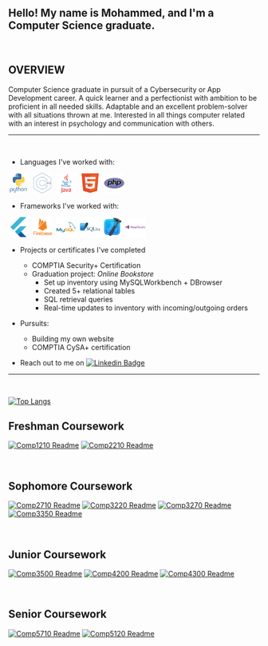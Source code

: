 ## Hello! My name is Mohammed, and I'm a Computer Science graduate.

<br>

## OVERVIEW
Computer Science graduate in pursuit of a Cybersecurity or App Development career. A quick learner and a perfectionist with ambition to be proficient in all needed skills. Adaptable and an excellent problem-solver with all situations thrown at me. Interested in all things computer related with an interest in psychology and communication with others.

---
<br>

- Languages I've worked with:
<div>
    <img src="https://github.com/devicons/devicon/blob/master/icons/python/python-original-wordmark.svg" title="Python" alt="py" width="40" height="40"/>&nbsp;
    <img src="https://github.com/devicons/devicon/blob/master/icons/cplusplus/cplusplus-line.svg"  title="Cplusplus" alt="C++" width="40" height="40"/>&nbsp;
    <img src="https://github.com/devicons/devicon/blob/master/icons/java/java-original-wordmark.svg" title="Java" alt="Java" width="40" height="40"/>&nbsp; 
    <img src="https://github.com/devicons/devicon/blob/master/icons/html5/html5-original.svg" title="HTML5" alt="HTML" width="40" height="40"/>&nbsp;
    <img src="https://github.com/devicons/devicon/blob/master/icons/php/php-original.svg" title="PHP" alt="PHP" width="40" height="40"/>&nbsp;
</div>



- Frameworks I've worked with:
<div>
    <img src="https://github.com/devicons/devicon/blob/master/icons/flutter/flutter-original.svg" title="Flutter" alt="Flutter" width="40" height="40"/>&nbsp;
    <img src="https://github.com/devicons/devicon/blob/master/icons/firebase/firebase-plain-wordmark.svg" title="Firebase" alt="Firebase" width="40" height="40"/>&nbsp;
    <img src="https://github.com/devicons/devicon/blob/master/icons/mysql/mysql-original-wordmark.svg" title="MySQL" alt="MySQL" width="40" height="40"/>&nbsp;
    <img src="https://github.com/devicons/devicon/blob/master/icons/sqlite/sqlite-original-wordmark.svg" title="SQLite" **alt="Sqlite" width="40" height="40"/>
    <img src="https://github.com/devicons/devicon/blob/master/icons/xcode/xcode-original.svg" title="Xcode"  alt="Xcode" width="40" height="40"/>&nbsp;
    <img src="https://github.com/devicons/devicon/blob/master/icons/visualstudio/visualstudio-plain-wordmark.svg" title="VisualStudio"  alt="VStudio" width="40" height="40"/>&nbsp;

</div>

- Projects or certificates I've completed
    - COMPTIA Security+ Certification
    - Graduation project:
         *Online Bookstore*
        * Set up inventory using MySQLWorkbench + DBrowser
        * Created 5+ relational tables
        * SQL retrieval queries
        * Real-time updates to inventory with incoming/outgoing orders

- Pursuits:
    - Building my own website 
    - COMPTIA CySA+ certification 
    

- Reach out to me on [![Linkedin Badge](https://img.shields.io/badge/LinkedIn-blue?logo=linkedin&logoColor=white&style=for-the-badge)](https://www.linkedin.com/in/mohammed-salaam-16b670245/)


---
<br>

[![Top Langs](https://github-readme-stats.vercel.app/api/top-langs/?username=MSalaam&layout=compact&theme=vision-friendly-dark)](https://github.com/anuraghazra/github-readme-stats)


## Freshman Coursework

[![Comp1210 Readme](https://github-readme-stats.vercel.app/api/pin/?username=MSalaam&repo=Comp1210&theme=transparent)](https://github.com/MSalaam/COMP1210)
[![Comp2210 Readme](https://github-readme-stats.vercel.app/api/pin/?username=MSalaam&repo=Comp2210&theme=transparent)](https://github.com/MSalaam/COMP2210)


<br>

## Sophomore Coursework

[![Comp2710 Readme](https://github-readme-stats.vercel.app/api/pin/?username=MSalaam&repo=Comp2710&theme=transparent)](https://github.com/MSalaam/COMP2710)
[![Comp3220 Readme](https://github-readme-stats.vercel.app/api/pin/?username=MSalaam&repo=Comp3220&theme=transparent)](https://github.com/MSalaam/COMP3220)
[![Comp3270 Readme](https://github-readme-stats.vercel.app/api/pin/?username=MSalaam&repo=Comp3270&theme=transparent)](https://github.com/MSalaam/COMP3270)
[![Comp3350 Readme](https://github-readme-stats.vercel.app/api/pin/?username=MSalaam&repo=Comp3350&theme=transparent)](https://github.com/MSalaam/COMP3350)


<br>

## Junior Coursework

[![Comp3500 Readme](https://github-readme-stats.vercel.app/api/pin/?username=MSalaam&repo=Comp3500&theme=transparent)](https://github.com/MSalaam/COMP3500)
[![Comp4200 Readme](https://github-readme-stats.vercel.app/api/pin/?username=MSalaam&repo=Comp4200&theme=transparent)](https://github.com/MSalaam/COMP4200)
[![Comp4300 Readme](https://github-readme-stats.vercel.app/api/pin/?username=MSalaam&repo=Comp4300&theme=transparent)](https://github.com/MSalaam/COMP4300)


<br>

## Senior Coursework

[![Comp5710 Readme](https://github-readme-stats.vercel.app/api/pin/?username=MSalaam&repo=Comp5710&theme=transparent)](https://github.com/MSalaam/COMP5710)
[![Comp5120 Readme](https://github-readme-stats.vercel.app/api/pin/?username=MSalaam&repo=Comp5120&theme=transparent)](https://github.com/MSalaam/COMP5120)